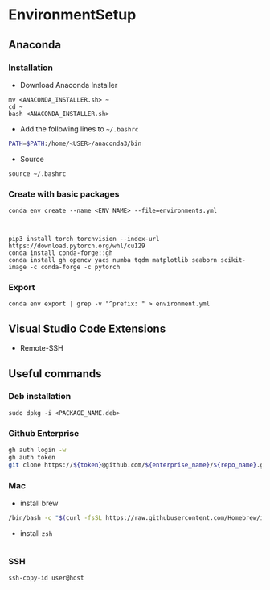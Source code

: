 # EnvironmentSetup

## Anaconda

### Installation
- Download Anaconda Installer
```shell
mv <ANACONDA_INSTALLER.sh> ~
cd ~
bash <ANACONDA_INSTALLER.sh>
```
- Add the following lines to `~/.bashrc`
```bash
PATH=$PATH:/home/<USER>/anaconda3/bin
```
- Source
```
source ~/.bashrc
```

### Create with basic packages
```
conda env create --name <ENV_NAME> --file=environments.yml



pip3 install torch torchvision --index-url https://download.pytorch.org/whl/cu129
conda install conda-forge::gh
conda install gh opencv yacs numba tqdm matplotlib seaborn scikit-image -c conda-forge -c pytorch

```

### Export
```
conda env export | grep -v "^prefix: " > environment.yml
```

## Visual Studio Code Extensions
- Remote-SSH

## Useful commands

### Deb installation
```shell
sudo dpkg -i <PACKAGE_NAME.deb>
```


### Github Enterprise
```bash
gh auth login -w
gh auth token
git clone https://${token}@github.com/${enterprise_name}/${repo_name}.git
```

### Mac
- install brew
```bash
/bin/bash -c "$(curl -fsSL https://raw.githubusercontent.com/Homebrew/install/HEAD/install.sh)"
```
- install `zsh`
```bash

```

### SSH
```
ssh-copy-id user@host
```
